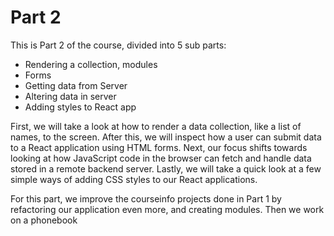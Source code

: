 # Part 2

This is Part 2 of the course, divided into 5 sub parts:

- Rendering a collection, modules
- Forms
- Getting data from Server
- Altering data in server
- Adding styles to React app

First, we will take a look at how to render a data collection, like a list of names, to the screen. After this, we will inspect how a user can submit data to a React application using HTML forms. Next, our focus shifts towards looking at how JavaScript code in the browser can fetch and handle data stored in a remote backend server. Lastly, we will take a quick look at a few simple ways of adding CSS styles to our React applications.

For this part, we improve the courseinfo projects done in Part 1 by refactoring our application even more, and creating modules. Then we work on a phonebook